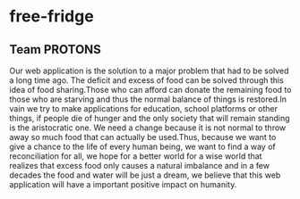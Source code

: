 # free-fridge
## Team PROTONS

Our web application is the solution to a major problem that had to be solved a long time ago. The deficit and excess of food can be solved through this idea of food sharing.Those who can afford can donate the remaining food to those who are starving and thus the normal balance of things is restored.In vain we try to make applications for education, school platforms or other things, if people die of hunger and the only society that will remain standing is the aristocratic one. We need a change because it is not normal to throw away so much food that can actually be used.Thus, because we want to give a chance to the life of every human being, we want to find a way of reconciliation for all, we hope for a better world for a wise world that realizes that excess food only causes a natural imbalance and in a few decades the food and water will be just a dream, we believe that this web application will have a important positive impact on humanity.
